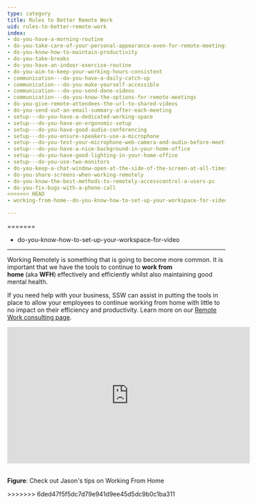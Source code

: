 ```yaml
---
type: category
title: Rules to Better Remote Work
uid: rules-to-better-remote-work
index:
- do-you-have-a-morning-routine
- do-you-take-care-of-your-personal-appearance-even-for-remote-meetings
- do-you-know-how-to-maintain-productivity
- do-you-take-breaks
- do-you-have-an-indoor-exercise-routine
- do-you-aim-to-keep-your-working-hours-consistent
- communication---do-you-have-a-daily-catch-up
- communication---do-you-make-yourself-accessible
- communication---do-you-send-done-videos
- communication---do-you-know-the-options-for-remote-meetings
- do-you-give-remote-attendees-the-url-to-shared-videos
- do-you-send-out-an-email-summary-after-each-meeting
- setup---do-you-have-a-dedicated-working-space
- setup---do-you-have-an-ergonomic-setup
- setup---do-you-have-good-audio-conferencing
- setup---do-you-ensure-speakers-use-a-microphone
- setup---do-you-test-your-microphone-web-camera-and-audio-before-meetings
- setup---do-you-have-a-nice-background-in-your-home-office
- setup---do-you-have-good-lighting-in-your-home-office
- setup---do-you-use-two-monitors
- do-you-keep-a-chat-window-open-at-the-side-of-the-screen-at-all-times
- do-you-share-screens-when-working-remotely
- do-you-know-the-best-methods-to-remotely-accesscontrol-a-users-pc
- do-you-fix-bugs-with-a-phone-call
<<<<<<< HEAD
- working-from-home--do-you-know-how-to-set-up-your-workspace-for-video

---
```


=======
- do-you-know-how-to-set-up-your-workspace-for-video

---
<p>​​Working Remotely is something that is going to become more common. It is important that we have the tools to continue to <b>work&#160;from home&#160;</b>(aka&#160;<b>WFH</b>)<b>&#160;</b>effecti​vely&#160;and efficiently whilst also maintaining good mental health.​​​<br></p><p>If you need help with&#160;your business,&#160;SSW can assist in putting the tools in place to allow your employees to continue working from home with little to no impact on their efficiency and productivity.​ Learn more on our​&#160;<a href="https&#58;//www.ssw.com.au/ssw/Consulting/Remote-Work.aspx">Remote Work consulting page</a>.<br></p><p></p><div class="ms-rtestate-read ms-rte-embedcode ms-rte-embedil ms-rtestate-notify"><iframe width="560" height="315" src="https&#58;//www.youtube.com/embed/pzDZ6Rw0Fls" frameborder="0"></iframe>&#160;</div><p><strong>​Figure</strong>&#58; Check out Jason's tips on&#160;Working From Home<br></p>
>>>>>>> 6ded47f5f5dc7d79e941d9ee45d5dc9b0c1ba311


